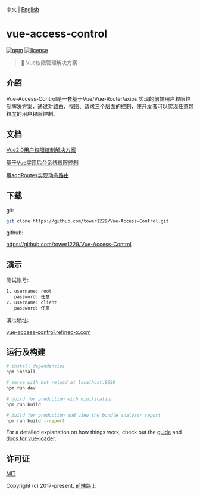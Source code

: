 中文 | [English](README_EN.md)

# vue-access-control

[![npm](https://img.shields.io/npm/v/vue-access-control.svg)](https://www.npmjs.com/package/vue-access-control/)  [![license](https://img.shields.io/github/license/tower1229/vue-access-control.svg)]()

> :gem: Vue权限管理解决方案

## 介绍

Vue-Access-Control是一套基于Vue/Vue-Router/axios 实现的前端用户权限控制解决方案，通过对路由、视图、请求三个层面的控制，使开发者可以实现任意颗粒度的用户权限控制。

## 文档

[Vue2.0用户权限控制解决方案]()

[基于Vue实现后台系统权限控制](http://refined-x.com/2017/08/29/%E5%9F%BA%E4%BA%8EVue%E5%AE%9E%E7%8E%B0%E5%90%8E%E5%8F%B0%E7%B3%BB%E7%BB%9F%E6%9D%83%E9%99%90%E6%8E%A7%E5%88%B6/)

[用addRoutes实现动态路由](http://refined-x.com/2017/09/01/%E7%94%A8addRoutes%E5%AE%9E%E7%8E%B0%E5%8A%A8%E6%80%81%E8%B7%AF%E7%94%B1/)

## 下载

git:

``` bash
git clone https://github.com/tower1229/Vue-Access-Control.git
```

github:

https://github.com/tower1229/Vue-Access-Control

## 演示

测试账号:

``` bash
1. username: root
   password: 任意
2. username: client
   password: 任意
```

演示地址:

[vue-access-control.refined-x.com](http://vue-access-control.refined-x.com/)

## 运行及构建

``` bash
# install dependencies
npm install

# serve with hot reload at localhost:8080
npm run dev

# build for production with minification
npm run build

# build for production and view the bundle analyzer report
npm run build --report
```

For a detailed explanation on how things work, check out the [guide](http://vuejs-templates.github.io/webpack/) and [docs for vue-loader](http://vuejs.github.io/vue-loader).

## 许可证

[MIT](http://opensource.org/licenses/MIT)

Copyright (c) 2017-present, [前端路上](http://refined-x.com)

<br /><br />
